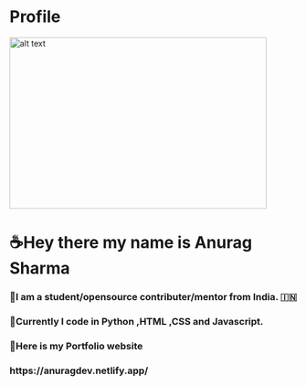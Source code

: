 
# Profile
<img src="https://user-images.githubusercontent.com/79055093/119657274-51407180-be49-11eb-913b-48cad0468a70.jpg" alt="alt text" width="450" height="300">
<h1>☕Hey there my name is Anurag Sharma <br></h1>
<h3>📖I am  a student/opensource contributer/mentor from India. 🇮🇳<br><h3>
<h3>🌇Currently I code in Python ,HTML ,CSS and Javascript.<br><h3>



  <h3><strong>🌝Here is my Portfolio website</strong></h3>

  <h3>https://anuragdev.netlify.app/</h3>
